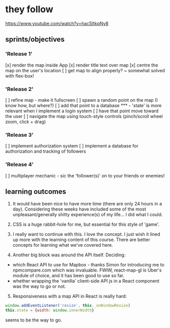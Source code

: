 # they follow
https://www.youtube.com/watch?v=hacSltkpNy8

## sprints/objectives

### 'Release 1'

[x] render the map inside App
[x] render title text over map
[x] centre the map on the user's location
[ ] get map to align properly? ~ somewhat solved with flex-box!

### 'Release 2'

[ ] refine map - make it fullscreen
[ ] spawn a random point on the map (I know how, but where?)
[ ] add that point to a database *** - 'state' is more relevant when I implement a login system
[ ] have that point move toward the user
[ ] navigate the map using touch-style controls (pinch/scroll wheel zoom, click + drag)

### 'Release 3'

[ ] implement authorization system
[ ] implement a database for authorization and tracking of followers

### 'Release 4'

[ ] multiplayer mechanic - sic the 'follower(s)' on to your friends or enemies!

## learning outcomes

1. It would have been nice to have more time (there are only 24 hours in a day). Considering these weeks have included some of the most unpleasant/generally shitty experience(s) of my life... I did what I could.

2. CSS is a huge rabbit-hole for me, but essential for this style of 'game'.

3. I really want to continue with this. I love the concept. I just wish it lined up more with the learning content of this course. There are better concepts for learning what we've covered here.

4. Another big block was around the API itself. Deciding:
  * which React API to use for Mapbox - thanks Simon for introducing me to npmcompare.com which was invaluable. FWIW, react-map-gl is Uber's module of choice, and it has been good to use so far.
  * whether wrapping the 'vanilla' client-side API js in a React component was the way to go or not.

5. Responsiveness with a map API in React is really hard:
```js
window.addEventListener('resize', this._onWindowResize)
this.state = {width: window.innerWidth}
```
  seems to be the way to go.
